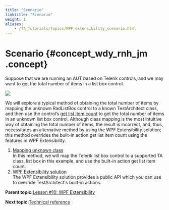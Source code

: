 ```yaml
--- 
title: "Scenario"
linktitle: "Scenario"
weight: 1
aliases: 
    - /TA_Tutorials/Topics/WPF_extensibility_scenario.html
---
```

# Scenario {#concept_wdy_rnh_jm .concept}

Suppose that we are running an AUT based on Telerik controls, and we may want to get the total number of items in a list box control.

![](../Images/WPF_extensiblity_AUT.png)

We will explore a typical method of obtaining the total number of items by mapping the unknown RadListBox control to a known TestArchitect class, and then use the control’s [get list item count](../../TA_Automation/Topics/bia_get_list_item_count.html) to get the total number of items in an unknown list box control. Although class mapping is the most intuitive way of obtaining the total number of items, the result is incorrect, and, thus, necessitates an alternative method by using the WPF Extensibility solution; this method overrides the built-in action get list item count using the features in WPF Extensibility.

1.  [Mapping unknown class](../../TA_Tutorials/Topics/WPF_Extensibility_mapping_unknown_class.html)  
In this method, we will map the Telerik list box control to a supported TA class, list box in this example, and use the built-in action get list item count.
2.  [WPF Extensibility solution](../../TA_Tutorials/Topics/WPF_Extensibility_solution.html)  
The WPF Extensibility solution provides a public API which you can use to override TestArchitect's built-in actions.

**Parent topic:**[Lesson \#10: WPF Extensibility](../../TA_Tutorials/Topics/WPF_extensibility_creating.html)

**Next topic:**[Technical reference](../../TA_Tutorials/Topics/WPF_extensibility_techinical_reference.html)

